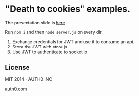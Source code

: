 # "Death to cookies" examples.

The presentation slide is [here](https://speakerdeck.com/woloski/death-to-cookies-long-live-json-web-tokens).

Run `npm i` and then `node server.js` on every dir.

1.  Exchange credentials for JWT and use it to consume an api.
2.  Store the JWT with store.js
3.  Use JWT to authenticate to socket.io

## License

MIT 2014 - AUTH0 INC

[auth0.com](https://auth0.com)
